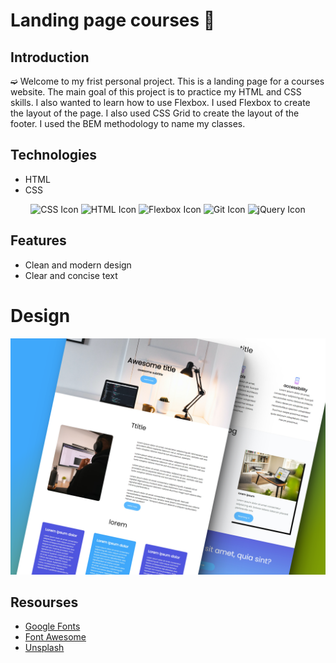 #  Landing page courses 📑
 ## Introduction
&#x27AB; Welcome to my frist personal project. This is a landing page for a courses website. The main goal of this project is to practice my HTML and CSS skills. I also wanted to learn how to use Flexbox. I used Flexbox to create the layout of the page. I also used CSS Grid to create the layout of the footer. I used the BEM methodology to name my classes. 

## Technologies

* HTML
* CSS

<p align="center">
  <img src="https://img.shields.io/badge/-CSS-1572B6?style=for-the-badge&logo=css3&logoColor=white" alt="CSS Icon" />
  <img src="https://img.shields.io/badge/-HTML-E34F26?style=for-the-badge&logo=html5&logoColor=white" alt="HTML Icon" />
  <img src="https://img.shields.io/badge/-Flexbox-1572B6?style=for-the-badge&logo=css3&logoColor=white" alt="Flexbox Icon" />
  <img src="https://img.shields.io/badge/-Git-F05032?style=for-the-badge&logo=git&logoColor=white" alt="Git Icon" />
  <img src="https://img.shields.io/badge/-jQuery-0769AD?style=for-the-badge&logo=jquery&logoColor=white" alt="jQuery Icon" />

 
</p>



## Features
* Clean and modern design
* Clear and concise text

# Design
<p align="center">
  <img src="./img/mockup.png" alt="Design" />
</p>

## Resourses

* [Google Fonts](https://fonts.google.com/)
* [Font Awesome](https://fontawesome.com/)
* [Unsplash](https://unsplash.com/)
